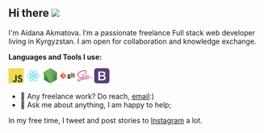 ## Hi there <img src="https://media.giphy.com/media/hvRJCLFzcasrR4ia7z/giphy.gif" width="25px">
I'm Aidana Akmatova. I’m a passionate freelance Full stack web developer living in Kyrgyzstan. I am open for collaboration and knowledge exchange.



**Languages and Tools I use:** 


<code><img height="30" src="https://raw.githubusercontent.com/github/explore/80688e429a7d4ef2fca1e82350fe8e3517d3494d/topics/javascript/javascript.png"></code>
<code><img height="30" src="https://raw.githubusercontent.com/github/explore/80688e429a7d4ef2fca1e82350fe8e3517d3494d/topics/react/react.png"></code>
<code><img height="30" src="https://raw.githubusercontent.com/github/explore/80688e429a7d4ef2fca1e82350fe8e3517d3494d/topics/nodejs/nodejs.png"></code>
<code><img height="30" src="https://raw.githubusercontent.com/github/explore/80688e429a7d4ef2fca1e82350fe8e3517d3494d/topics/git/git.png"></code>
<code><img height="30" src="https://raw.githubusercontent.com/github/explore/80688e429a7d4ef2fca1e82350fe8e3517d3494d/topics/sass/sass.png"></code>
<code><img height="30" src="https://raw.githubusercontent.com/github/explore/80688e429a7d4ef2fca1e82350fe8e3517d3494d/topics/bootstrap/bootstrap.png"></code>



- 💼 Any freelance work? Do reach, [email](http://akmatova.don@gmail.com/):)
- 💬 Ask me about anything, I am happy to help;

In my free time, I tweet and post stories to [Instagram](https://instagram.com/wxirgo?utm_medium=copy_link) a lot.

